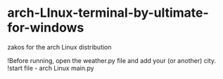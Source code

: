 # arch-LInux-terminal-by-ultimate-for-windows

zakos for the arch Linux distribution

  !Before running, open the weather.py file and add your (or another) city.
  !start file - arch Linux main.py
